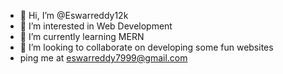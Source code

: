 - 👋 Hi, I’m @Eswarreddy12k
- 👀 I’m interested in Web Development
- 🌱 I’m currently learning MERN
- 💞️ I’m looking to collaborate on developing some fun websites
- ping me at eswarreddy7999@gmail.com

<!---
Eswarreddy12k/Eswarreddy12k is a ✨ special ✨ repository because its `README.md` (this file) appears on your GitHub profile.
You can click the Preview link to take a look at your changes.
--->
